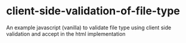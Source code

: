 # client-side-validation-of-file-type
An example javascript (vanilla) to validate file type using client side validation and accept in the html implementation
